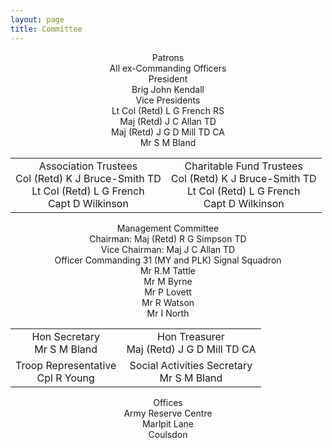 ```yaml
---
layout: page
title: Committee
---
```

<!-- Posts -->
<center>
<div class="committee-header">Patrons</div>
<div>All ex-Commanding Officers</div>

<div class="committee-header">President</div>
<div>Brig John Kendall</div>

<div class="committee-header">Vice Presidents</div>
<div>Lt Col (Retd) L G French RS</div>
<div>Maj (Retd) J C  Allan TD</div>
<div>Maj (Retd) J G D Mill TD CA</div>
<div>Mr S M Bland</div>

<table border="0">
<tr>
  <td>
    <center>
    <div class="committee-header">Association Trustees</div>
    <div>Col (Retd) K J Bruce-Smith TD</div>
    <div>Lt Col (Retd) L G French</div>
    <div>Capt D Wilkinson</div>
    </center>
  </td>
  <td>
    <center>
    <div class="committee-header">Charitable Fund Trustees</div>
    <div>Col (Retd) K J Bruce-Smith TD</div>
    <div>Lt Col (Retd) L G French</div>
    <div>Capt D Wilkinson</div>
    </center>
  </td>
</tr>
</table>

<div class="committee-header">Management Committee</div>
<div>Chairman: Maj (Retd) R G Simpson TD</div>
<div>Vice Chairman: Maj J C Allan TD</div>
<div>Officer Commanding 31 (MY and PLK) Signal Squadron</div>
<div>Mr R.M Tattle</div>
<div>Mr M Byrne</div>
<div>Mr P Lovett</div>
<div>Mr R Watson</div>
<div>Mr I North</div>

<table>
<tr>
<td>
  <center>
  <div class="committee-header">Hon Secretary</div>
  <div>Mr S M Bland</div>
  </center>
</td>

<td>
<center>
<div class="committee-header">Hon Treasurer</div>
<div>Maj (Retd) J G D Mill TD CA</div>
</center>
</td>
</tr>

<tr>
<td>
<center>
<div class="committee-header">Troop Representative</div>
<div>Cpl R Young</div>
</center>
</td>

<td>
<center>
<div class="committee-header">Social Activities Secretary</div>
<div>Mr S M Bland</div>
</center>
</td>
</tr>
</table>

<div class="committee-header">Offices</div>
<div>Army Reserve Centre</div>
<div>Marlpit Lane</div>
<div>Coulsdon</div>

</center>